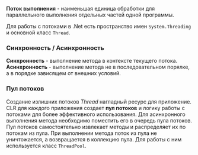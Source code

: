 **Поток выполнения** - наименьшая единица обработки для параллельного выполнения отдельных частей одной программы.

Для работы с потоками в .Net есть пространство имен `System.Threading` и основной класс `Thread`.


### Синхронность / Асинхронность

**Синхронность** - выполнение метода в контексте текущего потока.
**Асинхронность** - выполнение метода не в последовательном порялке, а в порядке зависящем от внешних условий.

### Пул потоков

Создание излишних потоков *Thread* нагладный ресурс для приложение. 
CLR для каждого приложения создает **пул потоков** и логику работы с потоками для более эффективного использования.
Для асинхронного выполнения метода необходимо поместить его в очередь пула потоков.
Пул потоков самостоятельно извлекает методы и распределяет их по потокам из пула.
При выполнении метода поток из пула не уничтожается, а возвращается в коллекцию пула.
Для работы с ним используется класс `ThreadPool`.